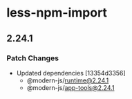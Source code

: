 # less-npm-import

## 2.24.1

### Patch Changes

- Updated dependencies [13354d3356]
  - @modern-js/runtime@2.24.1
  - @modern-js/app-tools@2.24.1
